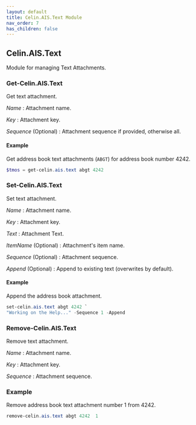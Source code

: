 ```yaml
---
layout: default
title: Celin.AIS.Text Module
nav_order: 7
has_children: false
---
```


## Celin.AIS.Text

Module for managing Text Attachments.

### Get-Celin.AIS.Text

Get text attachment.

_Name_
: Attachment name.

_Key_
: Attachment key.

_Sequence_ (Optional)
: Attachment sequence if provided, otherwise all.

#### Example

Get address book text attachments (`ABGT`) for address book number 4242.

```powershell
$tmos = get-celin.ais.text abgt 4242
```

### Set-Celin.AIS.Text

Set text attachment.

_Name_
: Attachment name.

_Key_
: Attachment key.

_Text_
: Attachment Text.

_ItemName_ (Optional)
: Attachment's item name.

_Sequence_ (Optional)
: Attachment sequence.

_Append_ (Optional)
: Append to existing text (overwrites by default).

#### Example

Append the address book attachment.

```powershell
set-celin.ais.text abgt 4242 `
"Working on the Help..." -Sequence 1 -Append
```

### Remove-Celin.AIS.Text

Remove text attachment.

_Name_
: Attachment name.

_Key_
: Attachment key.

_Sequence_
: Attachment sequence.

### Example

Remove address book text attachment number 1 from 4242.

```powershell
remove-celin.ais.text abgt 4242  1
```
